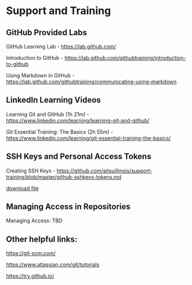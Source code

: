 # Support and Training

## GitHub Provided Labs

GitHub Learning Lab - https://lab.github.com/

Introduction to GitHub - https://lab.github.com/githubtraining/introduction-to-github

Using Markdown in GitHub - https://lab.github.com/githubtraining/communicating-using-markdown 

## LinkedIn Learning Videos

Learning Git and GitHub (1h 21m) - https://www.linkedin.com/learning/learning-git-and-github/

Git Essential Training: The Basics (2h 55m) - https://www.linkedin.com/learning/git-essential-training-the-basics/

## SSH Keys and Personal Access Tokens

Creating SSH Keys - https://github.com/aitsuillinois/support-training/blob/master/github-sshkeys-tokens.md

[download file](https://github.com/aitsuillinois/support-training/raw/master/GitHub%20-%20SSH%20Keys.docx)

## Managing Access in Repositories

Managing Access: TBD

## Other helpful links:

https://git-scm.com/

https://www.atlassian.com/git/tutorials

https://try.github.io/
